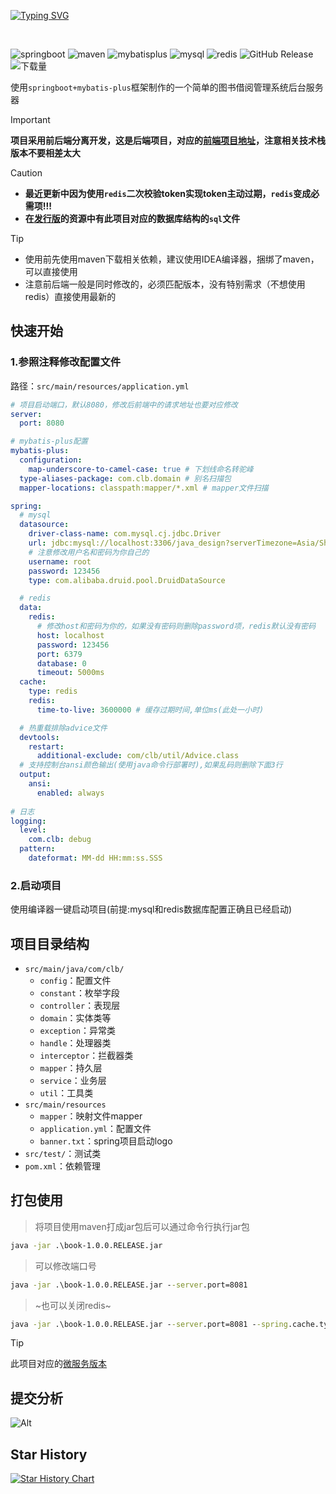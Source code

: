 [![Typing SVG](https://readme-typing-svg.herokuapp.com?font=cascadia+code&size=38&duration=3500&pause=1000&color=00ADFF&center=true&vCenter=true&random=false&width=1000&height=100&lines=Book+lending+management+system;图书借阅管理系统)](https://git.io/typing-svg)

&emsp;&emsp;

![springboot](https://img.shields.io/badge/springboot-v3.0.9-%236DB33F?style=flat&logo=springboot&logoColor=236DB33F&labelColor=white)
![maven](https://img.shields.io/badge/Maven-v3.9.5-blue?style=flat&logo=apachemaven&logoColor=red&labelColor=white)
![mybatisplus](https://img.shields.io/badge/MybatisPlus-v3.5.3.1-red?style=flat&labelColor=white)
![mysql](https://img.shields.io/badge/MySQL-v8.2.0-blue?style=flat&logo=mysql&logoColor=blue&labelColor=white)
![redis](https://img.shields.io/badge/Redis-v7.0.12-red?style=flat&logo=redis&logoColor=%23DC382D&labelColor=white)
![GitHub Release](https://img.shields.io/github/v/release/tankingcao/java_design?include_prereleases&sort=date&display_name=release&style=flat&labelColor=red&cacheSeconds=3600)
![下载量](https://img.shields.io/github/downloads/caolib/book_management_system/total.svg)

<!-- 
![GitHub License](https://img.shields.io/github/license/caolib/book_management_system?style=flat)
![opened issues](https://img.shields.io/github/issues/caolib/book_management_system?color=red&cacheSeconds=3600)
![closed issues](https://img.shields.io/github/issues-closed/caolib/book_management_system?color=green&cacheSeconds=3600)
![GitHub commit activity](https://img.shields.io/github/commit-activity/y/caolib/book_management_system?labelColor=red)
-->

使用`springboot+mybatis-plus`框架制作的一个简单的图书借阅管理系统后台服务器

> [!important]
>
> **项目采用前后端分离开发，这是后端项目，对应的[前端项目地址](https://github.com/caolib/vue3-vite)，注意相关技术栈版本不要相差太大**

> [!caution]
>
> - **最近更新中因为使用`redis`二次校验token实现token主动过期，`redis`变成必需项!!!**
> - **在[发行版](https://github.com/caolib/book_management_system/releases)的资源中有此项目对应的数据库结构的`sql`文件**

> [!tip]
> - 使用前先使用maven下载相关依赖，建议使用IDEA编译器，捆绑了maven，可以直接使用
> - 注意前后端一般是同时修改的，必须匹配版本，没有特别需求（不想使用redis）直接使用最新的

## 快速开始

### 1.参照注释修改配置文件

路径：`src/main/resources/application.yml`

```yml
# 项目启动端口，默认8080，修改后前端中的请求地址也要对应修改
server:
  port: 8080

# mybatis-plus配置
mybatis-plus:
  configuration:
    map-underscore-to-camel-case: true # 下划线命名转驼峰
  type-aliases-package: com.clb.domain # 别名扫描包
  mapper-locations: classpath:mapper/*.xml # mapper文件扫描

spring:
  # mysql
  datasource:
    driver-class-name: com.mysql.cj.jdbc.Driver
    url: jdbc:mysql://localhost:3306/java_design?serverTimezone=Asia/Shanghai
    # 注意修改用户名和密码为你自己的
    username: root
    password: 123456
    type: com.alibaba.druid.pool.DruidDataSource

  # redis
  data:
    redis:
      # 修改host和密码为你的，如果没有密码则删除password项，redis默认没有密码
      host: localhost
      password: 123456
      port: 6379
      database: 0
      timeout: 5000ms
  cache:
    type: redis  
    redis:
      time-to-live: 3600000 # 缓存过期时间,单位ms(此处一小时)

  # 热重载排除advice文件
  devtools:
    restart:
      additional-exclude: com/clb/util/Advice.class
  # 支持控制台ansi颜色输出(使用java命令行部署时),如果乱码则删除下面3行
  output:
    ansi:
      enabled: always
      
# 日志
logging:
  level:
    com.clb: debug
  pattern:
    dateformat: MM-dd HH:mm:ss.SSS

```

### 2.启动项目

使用编译器一键启动项目(前提:mysql和redis数据库配置正确且已经启动)

## 项目目录结构

- `src/main/java/com/clb/`
  - `config`：配置文件
  - `constant`：枚举字段
  - `controller`：表现层
  - `domain`：实体类等
  - `exception`：异常类
  - `handle`：处理器类
  - `interceptor`：拦截器类
  - `mapper`：持久层
  - `service`：业务层
  - `util`：工具类
- `src/main/resources`
  - `mapper`：映射文件mapper
  - `application.yml`：配置文件
  - `banner.txt`：spring项目启动logo
- `src/test/`：测试类
- `pom.xml`：依赖管理

## 打包使用

> 将项目使用maven打成jar包后可以通过命令行执行jar包

```cmd
java -jar .\book-1.0.0.RELEASE.jar
```

> 可以修改端口号

```cmd
java -jar .\book-1.0.0.RELEASE.jar --server.port=8081
```

> ~也可以关闭redis~

```cmd
java -jar .\book-1.0.0.RELEASE.jar --server.port=8081 --spring.cache.type=none
```

> [!tip]
> 此项目对应的[微服务版本](https://github.com/caolib/cloud-book)

## 提交分析
![Alt](https://repobeats.axiom.co/api/embed/fff6dbaa9aa86bbe35a974910b89f89dd10a3383.svg "Repobeats analytics image")

## Star History

[![Star History Chart](https://api.star-history.com/svg?repos=caolib/book_management_system,caolib/vue3-vite&type=Timeline)](https://star-history.com/#caolib/book_management_system&caolib/vue3-vite&Timeline)
